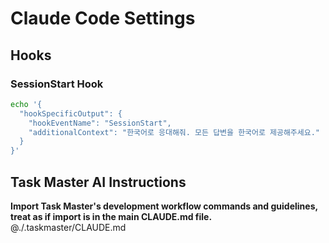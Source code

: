 # Claude Code Settings

## Hooks

### SessionStart Hook
```bash
echo '{
  "hookSpecificOutput": {
    "hookEventName": "SessionStart",
    "additionalContext": "한국어로 응대해줘. 모든 답변을 한국어로 제공해주세요."
  }
}'
```

## Task Master AI Instructions
**Import Task Master's development workflow commands and guidelines, treat as if import is in the main CLAUDE.md file.**
@./.taskmaster/CLAUDE.md
